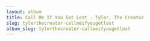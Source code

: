 ```yaml
---
layout: album
title: Call Me If You Get Lost - Tyler, The Creator
slug: tylerthecreator-callmeifyougetlost
album_slug: tylerthecreator-callmeifyougetlost
---
```

